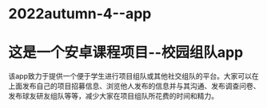 # 2022autumn-4--app
# 这是一个安卓课程项目--校园组队app
  该app致力于提供一个便于学生进行项目组队或其他社交组队的平台。大家可以在上面发布自己的项目招募信息、浏览他人发布的信息并与其沟通、发布调查问卷、发布球友研友组队等等，减少大家在项目组队所花费的时间和精力。
